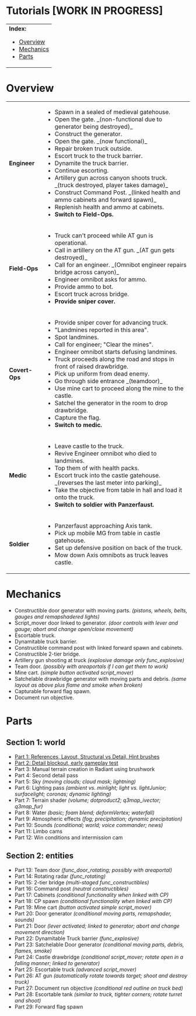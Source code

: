 Tutorials **[WORK IN PROGRESS]**
==========

<table>
 <tr>
   <td><b>Index:</b><br>
    <ul>
     <li><a href="https://github.com/realkemon/home/blob/master/pages/tutorials.md#overview">Overview</a></li>
     <li><a href="https://github.com/realkemon/home/blob/master/pages/tutorials.md#mechanics">Mechanics</a></li>
     <li><a href="https://github.com/realkemon/home/blob/master/pages/tutorials.md#parts">Parts</a></li>
    </ul>
 </td>
 </tr>
</table>


Overview
==========

<table>
 <tr>
  <td><b>Engineer</b></td>
  <td>
   <ul>
    <li>Spawn in a sealed of medieval gatehouse.</li>
    <li>Open the gate. _(non-functional due to generator being destroyed)_</li>
    <li>Construct the generator.</li>
    <li>Open the gate. _(now functional)_</li>
    <li>Repair broken truck outside.</li>
    <li>Escort truck to the truck barrier.</li>
    <li>Dynamite the truck barrier.</li>
    <li>Continue escorting.</li>
    <li>Artillery gun across canyon shoots truck. _(truck destroyed, player takes damage)_</li>
    <li>Construct Command Post. _(linked health and ammo cabinets and forward spawn)_</li>
    <li>Replenish health and ammo at cabinets.</li>
    <li><b>Switch to Field-Ops.</b></li>
   </ul>
  </td>
 </tr>
 <tr>
  <td><b>Field-Ops</b></td>
  <td>
   <ul>
    <li>Truck can't proceed while AT gun is operational.</li>
    <li>Call in artillery on the AT gun. _(AT gun gets destroyed)_</li>
    <li>Call for an engineer. _(Omnibot engineer repairs bridge across canyon)_</li>
    <li>Engineer omnibot asks for ammo.</li>
    <li>Provide ammo to bot.</li>
    <li>Escort truck across bridge.</li>
    <li><b>Provide sniper cover.</b></li>
   </ul>
  </td>
 </tr>
 <tr>
  <td><b>Covert-Ops</b></td>
  <td>
   <ul>
    <li>Provide sniper cover for advancing truck.</li>
    <li>"Landmines reported in this area".</li>
    <li>Spot landmines.</li>
    <li>Call for engineer; "Clear the mines".</li>
    <li>Engineer omnibot starts defusing landmines.</li>
    <li>Truck proceeds along the road and stops in front of raised drawbridge.</li>
    <li>Pick up uniform from dead enemy.</li>
    <li>Go through side entrance _(teamdoor)_</li>
    <li>Use mine cart to proceed along the mine to the castle.</li>
    <li>Satchel the generator in the room to drop drawbridge.</li>
    <li>Capture the flag.</li>
    <li><b>Switch to medic.</b></li>
   </ul>
  </td>
 </tr>
 <tr>
  <td><b>Medic</b></td>
  <td>
   <ul>
    <li>Leave castle to the truck.</li>
    <li>Revive Engineer omnibot who died to landmines.</li>
    <li>Top them of with health packs.</li>
    <li>Escort truck into the castle gatehouse. _(reverses the last meter into parking)_</li>
    <li>Take the objective from table in hall and load it onto the truck.</li>
    <li><b>Switch to soldier with Panzerfaust.</b></li>
   </ul>
  </td>
 </tr>
 <tr>
  <td><b>Soldier</b></td>
  <td>
   <ul>
    <li>Panzerfaust approaching Axis tank.</li>
    <li>Pick up mobile MG from table in castle gatehouse.</li>
    <li>Set up defensive position on back of the truck.</li>
    <li>Mow down Axis omnibots as truck leaves castle.</li>
   </ul>
  </td>
 </tr>
</table>


Mechanics
==========

* Constructible door generator with moving parts. _(pistons, wheels, belts, gauges and remapshadered lights)_
* Script_mover door linked to generator. _(door controls with lever and gauge; abort and change open/close movement)_
* Escortable truck.
* Dynamitable truck barrier.
* Constructible command post with linked forward spawn and cabinets.
* Constructible 2-tier bridge.
* Artillery gun shooting at truck _(explosive damage only func_explosive)_
* Team door. _(possibly with areaportals if I can get them to work)_
* Mine cart. _(simple button activated script_mover)_
* Satchelable drawbridge generator with moving parts and debris. _(same layout as above plus flame and smoke when broken)_
* Capturable forward flag spawn.
* Document run objective.


Parts
==========

Section 1: world
----------
* [Part 1: References, Layout, Structural vs Detail, Hint brushes](https://github.com/realkemon/home/blob/master/pages/tut_part1.md)
* [Part 2: Detail blockout, early gameplay test](https://github.com/realkemon/home/blob/master/pages/tut_part2.md)
* Part 3: Manual terrain creation in Radiant using brushwork
* Part 4: Second detail pass
* Part 5: Sky _(moving clouds; cloud mask; lightning)_
* Part 6: Lighting pass _(ambient vs. minlight; light vs. lightJunior; surfacelight; coronas; dynamic lighting)_
* Part 7: Terrain shader _(volume; dotproduct2; q3map_ivector; q3map_fur)_
* Part 8: Water _(basic; foam blend; deformVertex; waterfall)_
* Part 9: Atmospheric effects _(fog; precipitation; dynamic precipitation)_ 
* Part 10: Sounds _(conditional; world; voice commander; news)_
* Part 11: Limbo cams
* Part 12: Win conditions and intermission cam

Section 2: entities
----------
* Part 13: Team door _(func_door_rotating; possibly with areaportal)_
* Part 14: Rotating radar _(func_rotating)_
* Part 15: 2-tier bridge _(multi-staged func_constructibles)_
* Part 16: Command post _(neutral constructibles)_
* Part 17: Cabinets _(conditional functionality when linked with CP)_
* Part 18: CP spawn _(conditional functionality when linked with CP)_
* Part 19: Mine cart _(button activated simple script_mover)_
* Part 20: Door generator _(conditional moving parts, remapshader, sounds)_
* Part 21: Door _(lever activated; linked to generator; abort and change movement direction)_
* Part 22: Dynamitable Truck barrier _(func_explosive)_
* Part 23: Satchelable Door generator _(conditional moving parts, debris, flames, smoke)_
* Part 24: Castle drawbridge _(conditional script_mover; rotate open in a falling manner; linked to generator)_
* Part 25: Escortable truck _(advanced script_mover)_
* Part 26: AT gun _(automatically rotate towards target; shoot and destroy truck)_
* Part 27: Document run objective _(conditional red outline on truck bed)_
* Part 28: Escortable tank _(similar to truck, tighter corners; rotate turret and shoot)_
* Part 29: Forward flag spawn
